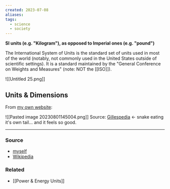```yaml
---
created: 2023-07-08
aliases: 
tags:
  - science
  - society
---
```

**SI units (e.g. "Kilogram"), as opposed to Imperial ones (e.g. "pound")**

The International System of Units is the standard set of units used in most of the world (notably, not commonly used in the United States outside of scientific settings). It is a standard maintained by the "General Conference on Weights and Measures" (note: NOT the [[ISO]]). 

![[Untitled 25.png]]

## Units & Dimensions

From [my own website](https://aarongilly.com/gillespedia/fundamental-dimensions/):

![[Pasted image 20230801145004.png]]
Source: [Gillespedia](https://aarongilly.com/gillespedia/fundamental-dimensions/) ← snake eating it's own tail... and it feels so good.

---

### Source
- [myself](https://aarongilly.com/gillespedia/fundamental-dimensions/)
- [Wikipedia](https://en.wikipedia.org/wiki/International_System_of_Units)

### Related
- [[Power & Energy Units]]